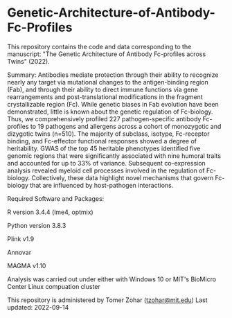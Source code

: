 # Genetic-Architecture-of-Antibody-Fc-Profiles
This repository contains the code and data corresponding to the manuscript: "The Genetic Architecture of Antibody Fc-profiles across Twins" (2022).

Summary: Antibodies mediate protection through their ability to recognize nearly any target via mutational changes to the antigen-binding region (Fab), and through their ability to direct immune functions via gene rearrangements and post-translational modifications in the fragment crystallizable region (Fc). While genetic biases in Fab evolution have been demonstrated, little is known about the genetic regulation of Fc-biology. Thus, we comprehensively profiled 227 pathogen-specific antibody Fc-profiles to 19 pathogens and allergens across a cohort of monozygotic and dizygotic twins (n=510). The majority of subclass, isotype, Fc-receptor binding, and Fc-effector functional responses showed a degree of heritability. GWAS of the top 45 heritable phenotypes identified five genomic regions that were significantly associated with nine humoral traits and accounted for up to 33% of variance. Subsequent co-expression analysis revealed myeloid cell processes involved in the regulation of Fc-biology. Collectively, these data highlight novel mechanisms that govern Fc-biology that are influenced by host-pathogen interactions.


Required Software and Packages:

R version 3.4.4 (lme4, optmix)

Python version 3.8.3

Plink v1.9

Annovar

MAGMA v1.10

Analysis was carried out under either with Windows 10 or MIT's BioMicro Center Linux compuation cluster


This repository is administered by Tomer Zohar (tzohar@mit.edu)
Last updated: 2022-09-14
